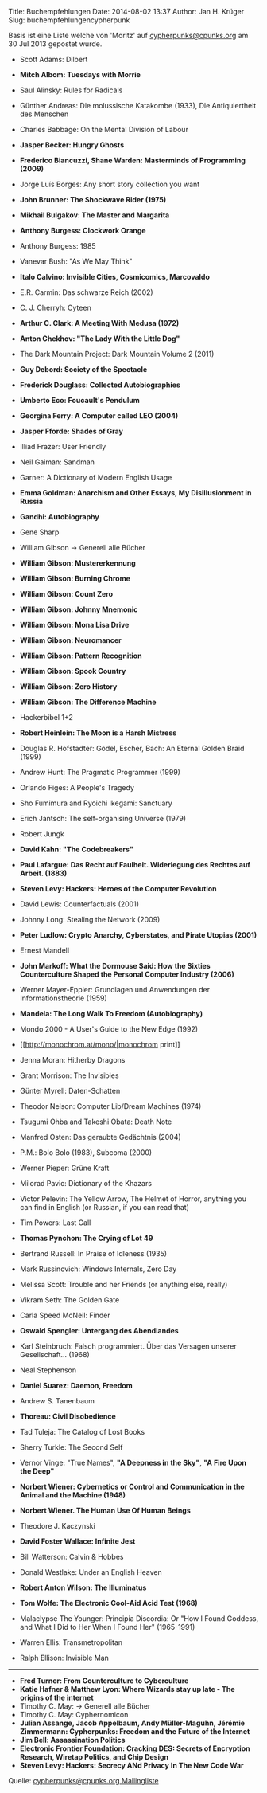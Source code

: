 Title: Buchempfehlungen
Date: 2014-08-02 13:37
Author: Jan H. Krüger
Slug: buchempfehlungencypherpunk


Basis ist eine Liste welche von 'Moritz' auf [cypherpunks@cpunks.org][1] am 30 Jul 2013 gepostet wurde.

* Scott Adams: Dilbert
* __Mitch Albom: Tuesdays with Morrie__
* Saul Alinsky: Rules for Radicals
* Günther Andreas: Die molussische Katakombe (1933), Die Antiquiertheit des Menschen
* Charles Babbage: On the Mental Division of Labour
* __Jasper Becker: Hungry Ghosts__
* __Frederico Biancuzzi, Shane Warden: Masterminds of Programming (2009)__
* Jorge Luís Borges: Any short story collection you want
* __John Brunner: The Shockwave Rider (1975)__
* __Mikhail Bulgakov: The Master and Margarita__
* __Anthony Burgess: Clockwork Orange__
* Anthony Burgess: 1985
* Vanevar Bush: "As We May Think"
* __Italo Calvino: Invisible Cities, Cosmicomics, Marcovaldo__
* E.R. Carmin: Das schwarze Reich (2002)
* C. J. Cherryh: Cyteen
* __Arthur C. Clark: A Meeting With Medusa (1972)__
* __Anton Chekhov: "The Lady With the Little Dog"__
* The Dark Mountain Project: Dark Mountain Volume 2 (2011)
* __Guy Debord: Society of the Spectacle__
* __Frederick Douglass: Collected Autobiographies__
* __Umberto Eco: Foucault's Pendulum__
* __Georgina Ferry: A Computer called LEO (2004)__
* __Jasper Fforde: Shades of Gray__
* Illiad Frazer: User Friendly
* Neil Gaiman: Sandman
* Garner: A Dictionary of Modern English Usage
* __Emma Goldman: Anarchism and Other Essays, My Disillusionment in Russia__
* __Gandhi: Autobiography__
* Gene Sharp
* William Gibson -> Generell alle Bücher
* __William Gibson: Mustererkennung__
* __William Gibson: Burning Chrome__
* __William Gibson: Count Zero__
* __William Gibson: Johnny Mnemonic__
* __William Gibson: Mona Lisa Drive__
* __William Gibson: Neuromancer__
* __William Gibson: Pattern Recognition__
* __William Gibson: Spook Country__
* __William Gibson: Zero History__
* __William Gibson: The Difference Machine__
* Hackerbibel 1+2
* __Robert Heinlein: The Moon is a Harsh Mistress__
* Douglas R. Hofstadter: Gödel, Escher, Bach: An Eternal Golden Braid (1999)
* Andrew Hunt: The Pragmatic Programmer (1999)
* Orlando Figes: A People's Tragedy
* Sho Fumimura and Ryoichi Ikegami: Sanctuary
* Erich Jantsch: The self-organising Universe (1979)
* Robert Jungk
* __David Kahn: "The Codebreakers"__
* __Paul Lafargue: Das Recht auf Faulheit. Widerlegung des Rechtes auf Arbeit. (1883)__
* __Steven Levy: Hackers: Heroes of the Computer Revolution__
* David Lewis: Counterfactuals (2001)
* Johnny Long: Stealing the Network (2009)
* __Peter Ludlow: Crypto Anarchy, Cyberstates, and Pirate Utopias (2001)__
* Ernest Mandell
* __John Markoff: What the Dormouse Said: How the Sixties Counterculture Shaped the Personal Computer Industry (2006)__
* Werner Mayer-Eppler: Grundlagen und Anwendungen der Informationstheorie (1959)
* __Mandela: The Long Walk To Freedom (Autobiography)__
* Mondo 2000 - A User's Guide to the New Edge (1992)
* [[http://monochrom.at/mono/|monochrom print]]
* Jenna Moran: Hitherby Dragons
* Grant Morrison: The Invisibles
* Günter Myrell: Daten-Schatten
* Theodor Nelson: Computer Lib/Dream Machines (1974)
* Tsugumi Ohba and Takeshi Obata: Death Note
* Manfred Osten: Das geraubte Gedächtnis (2004)
* P.M.: Bolo Bolo (1983), Subcoma (2000)
* Werner Pieper: Grüne Kraft
* Milorad Pavic: Dictionary of the Khazars
* Victor Pelevin: The Yellow Arrow, The Helmet of Horror, anything you can find in English (or Russian, if you can read that)
* Tim Powers: Last Call
* __Thomas Pynchon: The Crying of Lot 49__
* Bertrand Russell: In Praise of Idleness (1935)
* Mark Russinovich: Windows Internals, Zero Day
* Melissa Scott: Trouble and her Friends (or anything else, really)
* Vikram Seth: The Golden Gate
* Carla Speed McNeil: Finder
* __Oswald Spengler: Untergang des Abendlandes__
* Karl Steinbruch: Falsch programmiert. Über das Versagen unserer Gesellschaft... (1968)
* Neal Stephenson
* __Daniel Suarez: Daemon, Freedom__
* Andrew S. Tanenbaum
* __Thoreau: Civil Disobedience__
* Tad Tuleja: The Catalog of Lost Books
* Sherry Turkle: The Second Self
* Vernor Vinge: "True Names", __"A Deepness in the Sky"__, __"A Fire Upon the Deep"__
* __Norbert Wiener: Cybernetics or Control and Communication in the Animal and the Machine (1948)__
* __Norbert Wiener. The Human Use Of Human Beings__
* Theodore J. Kaczynski
* __David Foster Wallace: Infinite Jest__
* Bill Watterson: Calvin & Hobbes
* Donald Westlake: Under an English Heaven
* __Robert Anton Wilson: The Illuminatus__
* __Tom Wolfe: The Electronic Cool-Aid Acid Test (1968)__
* Malaclypse The Younger: Principia Discordia: Or "How I Found Goddess, and What I Did to Her When I Found Her" (1965-1991)

* Warren Ellis: Transmetropolitan
* Ralph Ellison: Invisible Man

---------------------------------------

* __Fred Turner: From Counterculture to Cyberculture__
* __Katie Hafner & Matthew Lyon: Where Wizards stay up late - The origins of the internet__
* Timothy C. May: -> Generell alle Bücher
* Timothy C. May: Cyphernomicon
* __Julian Assange, Jacob Appelbaum, Andy Müller-Maguhn, Jérémie Zimmermann: Cypherpunks: Freedom and the Future of the Internet__
* __Jim Bell: Assassination Politics__
* __Electronic Frontier Foundation: Cracking DES: Secrets of Encryption Research, Wiretap Politics, and Chip Design__
* __Steven Levy: Hackers: Secrecy ANd Privacy In The New Code War__


Quelle: [cypherpunks@cpunks.org Mailingliste][1]


[1]: https://www.mail-archive.com/cypherpunks@cpunks.org/msg00031.html
